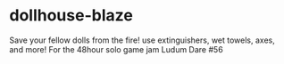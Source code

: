 # dollhouse-blaze
Save your fellow dolls from the fire! use extinguishers, wet towels, axes, and more! For the 48hour solo game jam Ludum Dare #56
